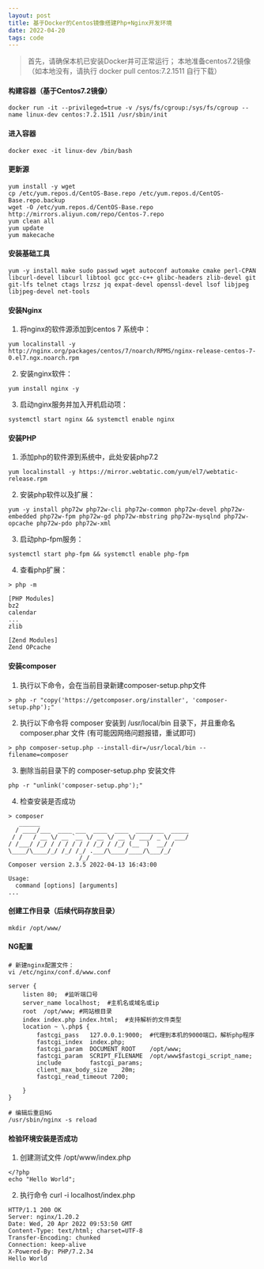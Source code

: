 ```yaml
---
layout: post
title: 基于Docker的Centos镜像搭建Php+Nginx开发环境
date: 2022-04-20 
tags: code    
---
```


> 首先，请确保本机已安装Docker并可正常运行； 本地准备centos7.2镜像 （如本地没有，请执行 docker pull centos:7.2.1511 自行下载）

#### 构建容器（基于Centos7.2镜像）
```
docker run -it --privileged=true -v /sys/fs/cgroup:/sys/fs/cgroup --name linux-dev centos:7.2.1511 /usr/sbin/init
```

#### 进入容器
```
docker exec -it linux-dev /bin/bash
```

#### 更新源
```
yum install -y wget
cp /etc/yum.repos.d/CentOS-Base.repo /etc/yum.repos.d/CentOS-Base.repo.backup
wget -O /etc/yum.repos.d/CentOS-Base.repo http://mirrors.aliyun.com/repo/Centos-7.repo
yum clean all
yum update
yum makecache
```

#### 安装基础工具
```
yum -y install make sudo passwd wget autoconf automake cmake perl-CPAN libcurl-devel libcurl libtool gcc gcc-c++ glibc-headers zlib-devel git git-lfs telnet ctags lrzsz jq expat-devel openssl-devel lsof libjpeg libjpeg-devel net-tools
```

#### 安装Nginx

1. 将nginx的软件源添加到centos 7 系统中：
```
yum localinstall -y http://nginx.org/packages/centos/7/noarch/RPMS/nginx-release-centos-7-0.el7.ngx.noarch.rpm
``` 

2. 安装nginx软件：
```
yum install nginx -y
```

3. 启动nginx服务并加入开机启动项：
```
systemctl start nginx && systemctl enable nginx
```

#### 安装PHP
1. 添加php的软件源到系统中，此处安装php7.2
```
yum localinstall -y https://mirror.webtatic.com/yum/el7/webtatic-release.rpm
``` 

2. 安装php软件以及扩展：
```
yum -y install php72w php72w-cli php72w-common php72w-devel php72w-embedded php72w-fpm php72w-gd php72w-mbstring php72w-mysqlnd php72w-opcache php72w-pdo php72w-xml
```

3. 启动php-fpm服务：
```
systemctl start php-fpm && systemctl enable php-fpm
```

4. 查看php扩展：
```
> php -m

[PHP Modules]
bz2
calendar
...
zlib

[Zend Modules]
Zend OPcache

```

#### 安装composer
1. 执行以下命令，会在当前目录新建composer-setup.php文件
```
> php -r "copy('https://getcomposer.org/installer', 'composer-setup.php');"
```
2. 执行以下命令将 composer 安装到 /usr/local/bin 目录下，并且重命名 composer.phar 文件 (有可能因网络问题报错，重试即可)
```
> php composer-setup.php --install-dir=/usr/local/bin --filename=composer
```
3. 删除当前目录下的 composer-setup.php 安装文件
```
php -r "unlink('composer-setup.php');"
```

4. 检查安装是否成功
```
> composer
   ______
  / ____/___  ____ ___  ____  ____  ________  _____
 / /   / __ \/ __ `__ \/ __ \/ __ \/ ___/ _ \/ ___/
/ /___/ /_/ / / / / / / /_/ / /_/ (__  )  __/ /
\____/\____/_/ /_/ /_/ .___/\____/____/\___/_/
                    /_/
Composer version 2.3.5 2022-04-13 16:43:00

Usage:
  command [options] [arguments]
...
```

#### 创建工作目录（后续代码存放目录）
```
mkdir /opt/www/
```

#### NG配置
```
# 新建nginx配置文件：
vi /etc/nginx/conf.d/www.conf

server {
    listen 80;  #监听端口号
    server_name localhost;  #主机名或域名或ip
    root  /opt/www; #网站根目录
    index index.php index.html;  #支持解析的文件类型
    location ~ \.php$ {
        fastcgi_pass   127.0.0.1:9000;  #代理到本机的9000端口，解析php程序
        fastcgi_index  index.php;
        fastcgi_param  DOCUMENT_ROOT    /opt/www;
        fastcgi_param  SCRIPT_FILENAME  /opt/www$fastcgi_script_name;
        include        fastcgi_params;
        client_max_body_size    20m;
        fastcgi_read_timeout 7200;

    } 
}

# 编辑后重启NG
/usr/sbin/nginx -s reload

```

#### 检验环境安装是否成功

1. 创建测试文件 /opt/www/index.php
```
</?php
echo "Hello World";
```

2. 执行命令 curl -i localhost/index.php
```
HTTP/1.1 200 OK
Server: nginx/1.20.2
Date: Wed, 20 Apr 2022 09:53:50 GMT
Content-Type: text/html; charset=UTF-8
Transfer-Encoding: chunked
Connection: keep-alive
X-Powered-By: PHP/7.2.34
Hello World
```
